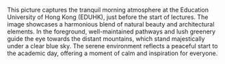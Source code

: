 This picture captures the tranquil morning atmosphere at the Education University of Hong Kong (EDUHK), just before the start of lectures. The image showcases a harmonious blend of natural beauty and architectural elements. In the foreground, well-maintained pathways and lush greenery guide the eye towards the distant mountains, which stand majestically under a clear blue sky. The serene environment reflects a peaceful start to the academic day, offering a moment of calm and inspiration for everyone.
